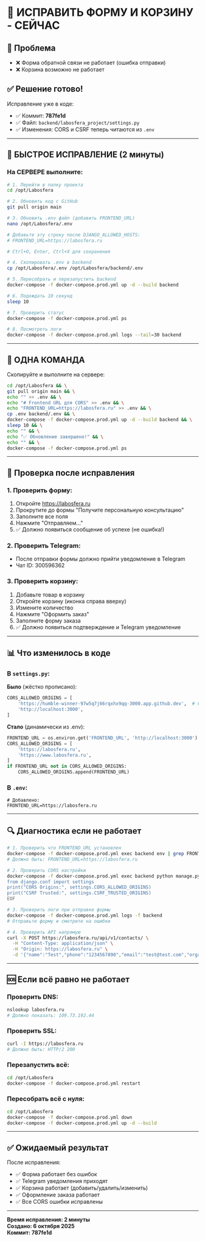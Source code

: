 # 🔧 ИСПРАВИТЬ ФОРМУ И КОРЗИНУ - СЕЙЧАС

## 🐛 Проблема
- ❌ Форма обратной связи не работает (ошибка отправки)
- ❌ Корзина возможно не работает

## ✅ Решение готово!

Исправление уже в коде:
- ✅ Коммит: **787fe1d**
- ✅ Файл: `backend/labosfera_project/settings.py`
- ✅ Изменения: CORS и CSRF теперь читаются из `.env`

---

## 🚀 БЫСТРОЕ ИСПРАВЛЕНИЕ (2 минуты)

### На СЕРВЕРЕ выполните:

```bash
# 1. Перейти в папку проекта
cd /opt/Labosfera

# 2. Обновить код с GitHub
git pull origin main

# 3. Обновить .env файл (добавить FRONTEND_URL)
nano /opt/Labosfera/.env

# Добавьте эту строку после DJANGO_ALLOWED_HOSTS:
# FRONTEND_URL=https://labosfera.ru

# Ctrl+O, Enter, Ctrl+X для сохранения

# 4. Скопировать .env в backend
cp /opt/Labosfera/.env /opt/Labosfera/backend/.env

# 5. Пересобрать и перезапустить backend
docker-compose -f docker-compose.prod.yml up -d --build backend

# 6. Подождать 10 секунд
sleep 10

# 7. Проверить статус
docker-compose -f docker-compose.prod.yml ps

# 8. Посмотреть логи
docker-compose -f docker-compose.prod.yml logs --tail=30 backend
```

---

## 🎯 ОДНА КОМАНДА

Скопируйте и выполните на сервере:

```bash
cd /opt/Labosfera && \
git pull origin main && \
echo "" >> .env && \
echo "# Frontend URL для CORS" >> .env && \
echo "FRONTEND_URL=https://labosfera.ru" >> .env && \
cp .env backend/.env && \
docker-compose -f docker-compose.prod.yml up -d --build backend && \
sleep 10 && \
echo "" && \
echo "✅ Обновление завершено!" && \
echo "" && \
docker-compose -f docker-compose.prod.yml ps
```

---

## 🧪 Проверка после исправления

### 1. Проверить форму:
1. Откройте https://labosfera.ru
2. Прокрутите до формы "Получите персональную консультацию"
3. Заполните все поля
4. Нажмите "Отправляем..."
5. ✅ Должно появиться сообщение об успехе (не ошибка!)

### 2. Проверить Telegram:
- После отправки формы должно прийти уведомление в Telegram
- Чат ID: 300596362

### 3. Проверить корзину:
1. Добавьте товар в корзину
2. Откройте корзину (иконка справа вверху)
3. Измените количество
4. Нажмите "Оформить заказ"
5. Заполните форму заказа
6. ✅ Должно появиться подтверждение и Telegram уведомление

---

## 📊 Что изменилось в коде

### В `settings.py`:

**Было** (жёстко прописано):
```python
CORS_ALLOWED_ORIGINS = [
    'https://humble-winner-97w5q7j66rqxhx9qq-3000.app.github.dev',  # Codespaces URL
    'http://localhost:3000',
]
```

**Стало** (динамически из .env):
```python
FRONTEND_URL = os.environ.get('FRONTEND_URL', 'http://localhost:3000')
CORS_ALLOWED_ORIGINS = [
    'https://labosfera.ru',
    'https://www.labosfera.ru',
]
if FRONTEND_URL not in CORS_ALLOWED_ORIGINS:
    CORS_ALLOWED_ORIGINS.append(FRONTEND_URL)
```

### В `.env`:
```env
# Добавлено:
FRONTEND_URL=https://labosfera.ru
```

---

## 🔍 Диагностика если не работает

```bash
# 1. Проверить что FRONTEND_URL установлен
docker-compose -f docker-compose.prod.yml exec backend env | grep FRONTEND_URL
# Должно быть: FRONTEND_URL=https://labosfera.ru

# 2. Проверить CORS настройки
docker-compose -f docker-compose.prod.yml exec backend python manage.py shell << 'EOF'
from django.conf import settings
print("CORS Origins:", settings.CORS_ALLOWED_ORIGINS)
print("CSRF Trusted:", settings.CSRF_TRUSTED_ORIGINS)
EOF

# 3. Проверить логи при отправке формы
docker-compose -f docker-compose.prod.yml logs -f backend
# Отправьте форму и смотрите на ошибки

# 4. Проверить API напрямую
curl -X POST https://labosfera.ru/api/v1/contacts/ \
  -H "Content-Type: application/json" \
  -H "Origin: https://labosfera.ru" \
  -d '{"name":"Test","phone":"1234567890","email":"test@test.com","organization":"Test","comment":"Test"}'
```

---

## 🆘 Если всё равно не работает

### Проверить DNS:
```bash
nslookup labosfera.ru
# Должно показать: 109.73.192.44
```

### Проверить SSL:
```bash
curl -I https://labosfera.ru
# Должно быть: HTTP/2 200
```

### Перезапустить всё:
```bash
cd /opt/Labosfera
docker-compose -f docker-compose.prod.yml restart
```

### Пересобрать всё с нуля:
```bash
cd /opt/Labosfera
docker-compose -f docker-compose.prod.yml down
docker-compose -f docker-compose.prod.yml up -d --build
```

---

## ✅ Ожидаемый результат

После исправления:
- ✅ Форма работает без ошибок
- ✅ Telegram уведомления приходят
- ✅ Корзина работает (добавить/удалить/изменить)
- ✅ Оформление заказа работает
- ✅ Все CORS ошибки исправлены

---

**Время исправления: 2 минуты**  
**Создано: 6 октября 2025**  
**Коммит: 787fe1d**
